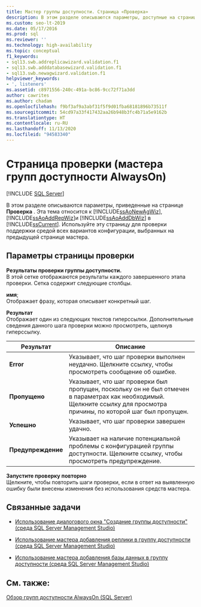 ```yaml
---
title: Мастер группы доступности. Страница «Проверка»
description: В этом разделе описываются параметры, доступные на странице "Проверка" мастера групп доступности Always On.
ms.custom: seo-lt-2019
ms.date: 05/17/2016
ms.prod: sql
ms.reviewer: ''
ms.technology: high-availability
ms.topic: conceptual
f1_keywords:
- sql13.swb.addreplicawizard.validation.f1
- sql13.swb.adddatabasewizard.validation.f1
- sql13.swb.newagwizard.validation.f1
helpviewer_keywords:
- ', listeners'
ms.assetid: c8971556-240c-491a-bc86-9cc72f71a3dd
author: cawrites
ms.author: chadam
ms.openlocfilehash: f9bf3af9a3abf31f5f9d01fba68181896b73511f
ms.sourcegitcommit: 54cd97a33f417432aa26b948b3fc4b71a5e9162b
ms.translationtype: HT
ms.contentlocale: ru-RU
ms.lasthandoff: 11/13/2020
ms.locfileid: "94583340"
---
```

# <a name="validation-page-always-on-availability-group-wizards"></a>Страница проверки (мастера групп доступности AlwaysOn)
[!INCLUDE [SQL Server](../../../includes/applies-to-version/sqlserver.md)]
    
  В этом разделе описываются параметры, приведенные на странице **Проверка** . Эта тема относится к [!INCLUDE[ssAoNewAgWiz](../../../includes/ssaonewagwiz-md.md)], [!INCLUDE[ssAoAddRepWiz](../../../includes/ssaoaddrepwiz-md.md)]и [!INCLUDE[ssAoAddDbWiz](../../../includes/ssaoadddbwiz-md.md)] в [!INCLUDE[ssCurrent](../../../includes/sscurrent-md.md)]. Используйте эту страницу для проверки поддержки средой всех вариантов конфигурации, выбранных на предыдущей странице мастера.  
  
##  <a name="validation-page-options"></a><a name="PageOptions"></a> Параметры страницы проверки  
 **Результаты проверки группы доступности.**  
 В этой сетке отображаются результаты каждого завершенного этапа проверки. Сетка содержит следующие столбцы.  
  
 **имя**;  
 Отображает фразу, которая описывает конкретный шаг.  
  
 **Результат**  
 Отображает один из следующих текстов гиперссылки. Дополнительные сведения данного шага проверки можно просмотреть, щелкнув гиперссылку.  
  
|Результат|Описание|  
|------------|-----------------|  
|**Error**|Указывает, что шаг проверки выполнен неудачно. Щелкните ссылку, чтобы просмотреть сообщение об ошибке.|  
|**Пропущено**|Указывает, что шаг проверки был пропущен, поскольку он не был отмечен в параметрах как необходимый. Щелкните ссылку для просмотра причины, по которой шаг был пропущен.|  
|**Успешно**|Указывает, что шаг проверки завершен удачно.|  
|**Предупреждение**|Указывает на наличие потенциальной проблемы с конфигурацией группы доступности.  Щелкните ссылку, чтобы просмотреть предупреждение.|  
  
 **Запустите проверку повторно**  
 Щелкните, чтобы повторить шаги проверки, если в ответ на выявленную ошибку были внесены изменения без использования средств мастера.  
  
##  <a name="related-tasks"></a><a name="RelatedTasks"></a> Связанные задачи  
  
-   [Использование диалогового окна "Создание группы доступности" (среда SQL Server Management Studio)](../../../database-engine/availability-groups/windows/use-the-new-availability-group-dialog-box-sql-server-management-studio.md)  
  
-   [Использование мастера добавления реплики в группу доступности (среда SQL Server Management Studio)](../../../database-engine/availability-groups/windows/use-the-add-replica-to-availability-group-wizard-sql-server-management-studio.md)  
  
-   [Использование мастера добавления базы данных в группу доступности (среда SQL Server Management Studio)](../../../database-engine/availability-groups/windows/availability-group-add-database-to-group-wizard.md)  
  
  
## <a name="see-also"></a>См. также:  
 [Обзор групп доступности AlwaysOn (SQL Server)](../../../database-engine/availability-groups/windows/overview-of-always-on-availability-groups-sql-server.md)  
  
  

